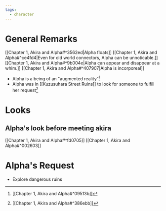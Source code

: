 ```yaml
---
tags:
  - character
---
```


# General Remarks
[[Chapter 1, Akira and Alpha#^3562ed|Alpha floats]]
[[Chapter 1, Akira and Alpha#^ce4fd4|Even for old world connectors, Alpha can be unnoticable.]]
[[Chapter 1, Akira and Alpha#^9b004e|Alpha can appear and disappear at a whim.]]
[[Chapter 1, Akira and Alpha#^407907|Alpha is incorporeal]]
- Alpha is a being of an "augmented reality"[^1]
- Alpha was in [[Kuzusuhara Street Ruins]] to look for someone to fulfill her request[^2]
# Looks
## Alpha's look before meeting akira
[[Chapter 1, Akira and Alpha#^fd0705]]
[[Chapter 1, Akira and Alpha#^002603]]
# Alpha's Request
- Explore dangerous ruins

[^1]: [[Chapter 1, Akira and Alpha#^09513b]]

[^2]: [[Chapter 1, Akira and Alpha#^386ebb]]
